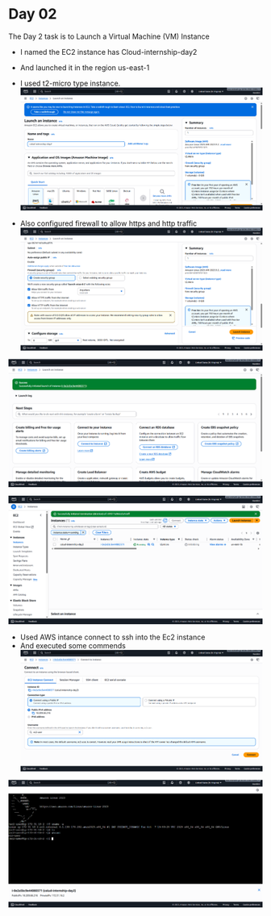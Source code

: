 # Day 02

The Day 2 task is to Launch a Virtual Machine (VM) Instance

- I named the EC2 instance has Cloud-internship-day2
- And launched it in the region us-east-1
- I used t2-micro type instance.
![Image 1](image1.png)

- Also configured firewall to allow https and http traffic 
![Image 2](image2.png)

![Image 3](image3.png)

![Image 4](image4.png)

- Used AWS intance connect to ssh into the Ec2 instance 
- And executed some commends
![Image 5](image5.png)

![Image 6](image6.png)
